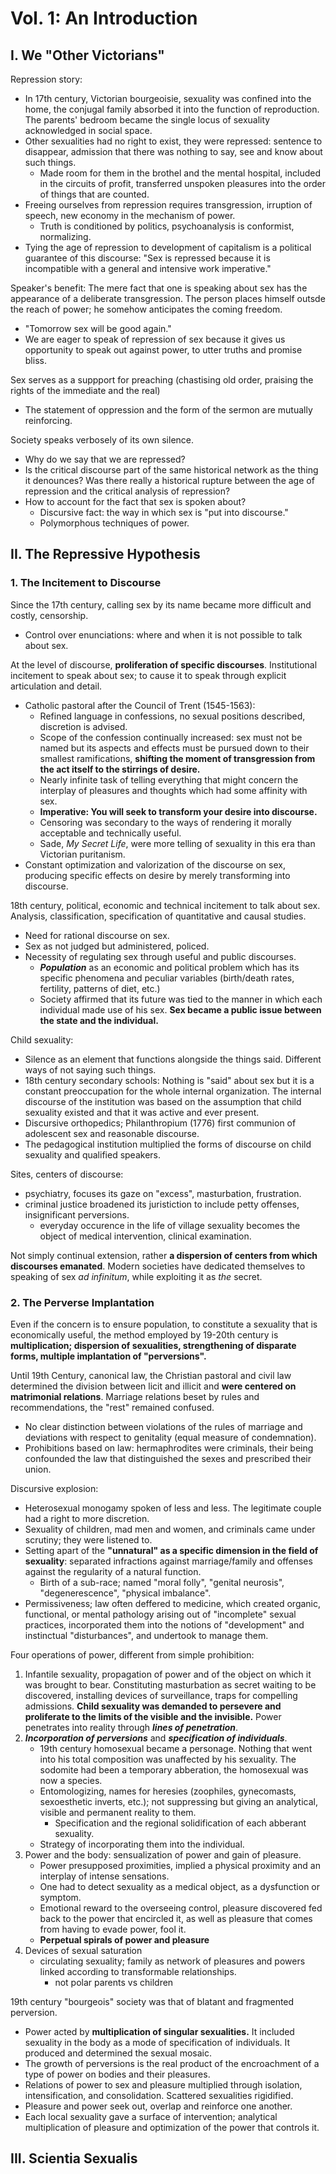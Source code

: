 # Vol. 1: An Introduction
## I. We "Other Victorians"

Repression story:
- In 17th century, Victorian bourgeoisie, sexuality was confined into the home, the conjugal family absorbed it into the function of reproduction. The parents' bedroom became the single locus of sexuality acknowledged in social space.
- Other sexualities had no right to exist, they were repressed: sentence to disappear, admission that there was nothing to say, see and know about such things.
	- Made room for them in the brothel and the mental hospital, included in the circuits of profit, transferred unspoken pleasures into the order of things that are counted.
- Freeing ourselves from repression requires transgression, irruption of speech, new economy in the mechanism of power.
	- Truth is conditioned by politics, psychoanalysis is conformist, normalizing.
- Tying the age of repression to development of capitalism is a political guarantee of this discourse: "Sex is repressed because it is incompatible with a general and intensive work imperative."

Speaker's benefit: The mere fact that one is speaking about sex has the appearance of a deliberate transgression. The person places himself outsde the reach of power; he somehow anticipates the coming freedom.
- "Tomorrow sex will be good again."
- We are eager to speak of repression of sex because it gives us opportunity to speak out against power, to utter truths and promise bliss.

Sex serves as a suppport for preaching (chastising old order, praising the rights of the immediate and the real)
* The statement of oppression and the form of the sermon are mutually reinforcing.

Society speaks verbosely of its own silence.
- Why do we say that we are repressed?
- Is the critical discourse part of the same historical network as the thing it denounces? Was there really a historical rupture between the age of repression and the critical analysis of repression?
- How to account for the fact that sex is spoken about?
	- Discursive fact: the way in which sex is "put into discourse."
	- Polymorphous techniques of power.

## II. The Repressive Hypothesis
### 1. The Incitement to Discourse

Since the 17th century, calling sex by its name became more difficult and costly, censorship.
- Control over enunciations: where and when it is not possible to talk about sex.

At the level of discourse, **proliferation of specific discourses**. Institutional incitement to speak about sex; to cause it to speak through explicit articulation and detail.
- Catholic pastoral after the Council of Trent (1545-1563):
	- Refined language in confessions, no sexual positions described, discretion is advised.
	- Scope of the confession continually increased: sex must not be named but its aspects and effects must be pursued down to their smallest ramifications, **shifting the moment of transgression from the act itself to the stirrings of desire.**
	- Nearly infinite task of telling everything that might concern the interplay of pleasures and thoughts which had some affinity with sex.
	- **Imperative: You will seek to transform your desire into discourse.**
	- Censoring was secondary to the ways of rendering it morally acceptable and technically useful.
	- Sade, *My Secret Life*, were more telling of sexuality in this era than Victorian puritanism.
- Constant optimization and valorization of the discourse on sex, producing specific effects on desire by merely transforming into discourse.

18th century, political, economic and technical incitement to talk about sex. Analysis, classification, specification of quantitative and causal studies.
- Need for rational discourse on sex.
- Sex as not judged but administered, policed.
- Necessity of regulating sex through useful and public discourses.
	- ***Population*** as an economic and political problem which has its specific phenomena and peculiar variables (birth/death rates, fertility, patterns of diet, etc.)
	- Society affirmed that its future was tied to the manner in which each individual made use of his sex. **Sex became a public issue between the state and the individual.**

Child sexuality:
- Silence as an element that functions alongside the things said. Different ways of not saying such things.
- 18th century secondary schools: Nothing is "said" about sex but it is a constant preoccupation for the whole internal organization. The internal discourse of the institution was based on the assumption that child sexuality existed and that it was active and ever present.
- Discursive orthopedics; Philanthropium (1776) first communion of adolescent sex and reasonable discourse. 
- The pedagogical institution multiplied the forms of discourse on child sexuality and qualified speakers.

Sites, centers of discourse:
- psychiatry, focuses its gaze on "excess", masturbation, frustration.
- criminal justice broadened its juristiction to include petty offenses, insignificant perversions.
	- everyday occurence in the life of village sexuality becomes the object of medical intervention, clinical examination.

Not simply continual extension, rather **a dispersion of centers from which discourses emanated**. Modern societies have dedicated themselves to speaking of sex *ad infinitum*, while exploiting it as *the* secret.

### 2. The Perverse Implantation

Even if the concern is to ensure population, to constitute a sexuality that is economically useful, the method employed by 19-20th century is **multiplication; dispersion of sexualities, strengthening of disparate forms, multiple implantation of "perversions".**

Until 19th Century, canonical law, the Christian pastoral and civil law determined the division between licit and illicit and **were centered on matrimonial relations**. Marriage relations beset by rules and recommendations, the "rest" remained confused.
- No clear distinction between violations of the rules of marriage and deviations with respect to genitality (equal measure of condemnation).
- Prohibitions based on law: hermaphrodites were criminals, their being confounded the law that distinguished the sexes and prescribed their union.

Discursive explosion:
- Heterosexual monogamy spoken of less and less. The legitimate couple had a right to more discretion.
- Sexuality of children, mad men and women, and criminals came under scrutiny; they were listened to.
- Setting apart of the **"unnatural" as a specific dimension in the field of sexuality**: separated infractions against marriage/family and offenses against the regularity of a natural function.
	- Birth of a sub-race; named "moral folly", "genital neurosis", "degenerescence", "physical imbalance".
- Permissiveness; law often deffered to medicine, which created organic, functional, or mental pathology arising out of "incomplete" sexual practices, incorporated them into the notions of "development" and instinctual "disturbances", and undertook to manage them.

Four operations of power, different from simple prohibition:
1. Infantile sexuality, propagation of power and of the object on which it was brought to bear. Constituting masturbation as secret waiting to be discovered, installing devices of surveillance, traps for compelling admissions. **Child sexuality was demanded to persevere and proliferate to the limits of the visible and the invisible.** Power penetrates into reality through ***lines of penetration***.
2. ***Incorporation of perversions*** and ***specification of individuals***.
	- 19th century homosexual became a personage. Nothing that went into his total composition was unaffected by his sexuality. The sodomite had been a temporary abberation, the homosexual was now a species.
	- Entomologizing, names for heresies (zoophiles, gynecomasts, sexoesthetic inverts, etc.); not suppressing but giving an analytical, visible and permanent reality to them. 
		- Specification and the regional solidification of each abberant sexuality. 
	- Strategy of incorporating them into the individual.
3. Power and the body: sensualization of power and gain of pleasure.
	- Power presupposed proximities, implied a physical proximity and an interplay of intense sensations.
	- One had to detect sexuality as a medical object, as a dysfunction or symptom.
	- Emotional reward to the overseeing control, pleasure discovered fed back to the power that encircled it, as well as pleasure that comes from having to evade power, fool it.
	- **Perpetual spirals of power and pleasure**
4. Devices of sexual saturation
	- circulating sexuality; family as network of pleasures and powers linked according to transformable relationships.
		- not polar parents vs children

19th century "bourgeois" society was that of blatant and fragmented perversion.
- Power acted by **multiplication of singular sexualities.** It included sexuality in the body as a mode of specification of individuals. It produced and determined the sexual mosaic.
- The growth of perversions is the real product of the encroachment of a type of power on bodies and their pleasures. 
- Relations of power to sex and pleasure multiplied through isolation, intensification, and consolidation. Scattered sexualities rigidified.
- Pleasure and power seek out, overlap and reinforce one another.
- Each local sexuality gave a surface of intervention; analytical multiplication of pleasure and optimization of the power that controls it.

## III. Scientia Sexualis